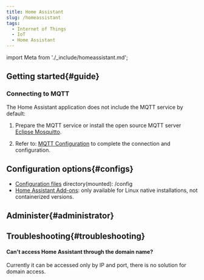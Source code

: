 ```yaml
---
title: Home Assistant
slug: /homeassistant
tags:
  - Internet of Things
  - IoT 
  - Home Assistant
---
```


import Meta from './_include/homeassistant.md';

<Meta name="meta" />

## Getting started{#guide}

### Connecting to MQTT

The Home Assistant application does not include the MQTT service by default:

1. Prepare the MQTT service or install the open source MQTT server [Eclipse Mosquitto](./mosquitto).    

2. Refer to: [MQTT Configuration](https://www.home-assistant.io/integrations/mqtt) to complete the connection and configuration.  

## Configuration options{#configs}

- [Configuration files](https://www.home-assistant.io/docs/configuration/) directory(mounted): /config
- [Home Assistant Add-ons](https://github.com/home-assistant/addons): only available for Linux native installations, not containerized versions.

## Administer{#administrator}

## Troubleshooting{#troubleshooting}

#### Can't access Home Assistant through the domain name?

Currently it can be accessed only by IP and port, there is no solution for domain access.
